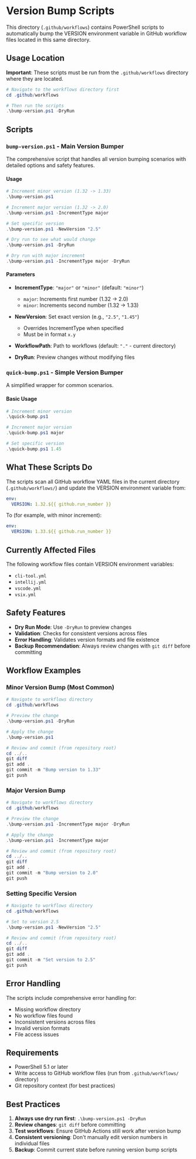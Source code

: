 # Version Bump Scripts

This directory (`.github/workflows`) contains PowerShell scripts to automatically bump the VERSION environment variable in GitHub workflow files located in this same directory.

## Usage Location

**Important**: These scripts must be run from the `.github/workflows` directory where they are located.

```powershell
# Navigate to the workflows directory first
cd .github/workflows

# Then run the scripts
.\bump-version.ps1 -DryRun
```

## Scripts

### `bump-version.ps1` - Main Version Bumper

The comprehensive script that handles all version bumping scenarios with detailed options and safety features.

#### Usage

```powershell
# Increment minor version (1.32 -> 1.33)
.\bump-version.ps1

# Increment major version (1.32 -> 2.0)  
.\bump-version.ps1 -IncrementType major

# Set specific version
.\bump-version.ps1 -NewVersion "2.5"

# Dry run to see what would change
.\bump-version.ps1 -DryRun

# Dry run with major increment
.\bump-version.ps1 -IncrementType major -DryRun
```

#### Parameters

- **IncrementType**: `"major"` or `"minor"` (default: `"minor"`)
  - `major`: Increments first number (1.32 → 2.0)
  - `minor`: Increments second number (1.32 → 1.33)

- **NewVersion**: Set exact version (e.g., `"2.5"`, `"1.45"`)
  - Overrides IncrementType when specified
  - Must be in format `x.y`

- **WorkflowPath**: Path to workflows (default: `"."` - current directory)

- **DryRun**: Preview changes without modifying files

### `quick-bump.ps1` - Simple Version Bumper

A simplified wrapper for common scenarios.

#### Basic Usage

```powershell
# Increment minor version
.\quick-bump.ps1

# Increment major version
.\quick-bump.ps1 major

# Set specific version
.\quick-bump.ps1 1.45
```

## What These Scripts Do

The scripts scan all GitHub workflow YAML files in the current directory (`.github/workflows/`) and update the VERSION environment variable from:

```yaml
env:
  VERSION: 1.32.${{ github.run_number }}
```

To (for example, with minor increment):

```yaml
env:
  VERSION: 1.33.${{ github.run_number }}
```

## Currently Affected Files

The following workflow files contain VERSION environment variables:

- `cli-tool.yml`
- `intellij.yml`
- `vscode.yml`
- `vsix.yml`

## Safety Features

- **Dry Run Mode**: Use `-DryRun` to preview changes
- **Validation**: Checks for consistent versions across files
- **Error Handling**: Validates version formats and file existence
- **Backup Recommendation**: Always review changes with `git diff` before committing

## Workflow Examples

### Minor Version Bump (Most Common)

```powershell
# Navigate to workflows directory
cd .github/workflows

# Preview the change
.\bump-version.ps1 -DryRun

# Apply the change
.\bump-version.ps1

# Review and commit (from repository root)
cd ../..
git diff
git add .
git commit -m "Bump version to 1.33"
git push
```

### Major Version Bump

```powershell
# Navigate to workflows directory
cd .github/workflows

# Preview the change  
.\bump-version.ps1 -IncrementType major -DryRun

# Apply the change
.\bump-version.ps1 -IncrementType major

# Review and commit (from repository root)
cd ../..
git diff
git add .
git commit -m "Bump version to 2.0"
git push
```

### Setting Specific Version

```powershell
# Navigate to workflows directory
cd .github/workflows

# Set to version 2.5
.\bump-version.ps1 -NewVersion "2.5"

# Review and commit (from repository root)
cd ../..
git diff
git add .  
git commit -m "Set version to 2.5"
git push
```

## Error Handling

The scripts include comprehensive error handling for:

- Missing workflow directory
- No workflow files found
- Inconsistent versions across files
- Invalid version formats
- File access issues

## Requirements

- PowerShell 5.1 or later
- Write access to GitHub workflow files (run from `.github/workflows/` directory)
- Git repository context (for best practices)

## Best Practices

1. **Always use dry run first**: `.\bump-version.ps1 -DryRun`
2. **Review changes**: `git diff` before committing
3. **Test workflows**: Ensure GitHub Actions still work after version bump
4. **Consistent versioning**: Don't manually edit version numbers in individual files
5. **Backup**: Commit current state before running version bump scripts

